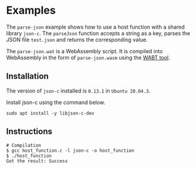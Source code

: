 # Examples

The `parse-json` example shows how to use a host function with a shared library `json-c`. The `parseJson` function accepts a string as a key, parses the JSON file `test.json` and returns the corresponding value.

The `parse-json.wat` is a WebAssembly script. It is compiled into WebAssembly in the form of `parse-json.wasm` using the [WABT tool](https://github.com/WebAssembly/wabt).

## Installation
The version of `json-c` installed is `0.13.1` in `Ubuntu 20.04.3`.

Install json-c using the command below.
```
sudo apt install -y libjson-c-dev
```

## Instructions
```
# Compilation
$ gcc host_function.c -l json-c -o host_function
$ ./host_function
Got the result: Success
```
